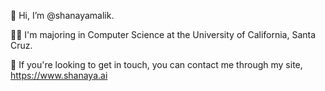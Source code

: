 👋 Hi, I’m @shanayamalik.

👩‍🎓 I'm majoring in Computer Science at the University of California, Santa Cruz. 

📧 If you're looking to get in touch, you can contact me through my site, https://www.shanaya.ai

<!---
shanayamalik/shanayamalik is a ✨ special ✨ repository because its `README.md` (this file) appears on your GitHub profile.
You can click the Preview link to take a look at your changes.
--->
